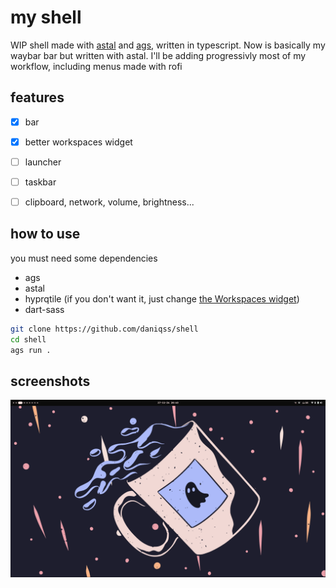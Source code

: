 # my shell
WIP shell made with [astal](https://aylur.github.io/astal/) and [ags](https://aylur.github.io/ags/), written in typescript. Now is basically my waybar bar but written with astal. I'll be adding progressivly most of my workflow, including menus made with rofi

## features
- [x] bar
- [x] better workspaces widget
- [ ] launcher
- [ ] taskbar
- [ ] clipboard, network, volume, brightness...


## how to use
you must need some dependencies
- ags
- astal
- hyprqtile (if you don't want it, just change [the Workspaces widget](widget/left.tsx))
- dart-sass

```bash
git clone https://github.com/daniqss/shell
cd shell
ags run .
```

## screenshots
![](./assets/image.png)
